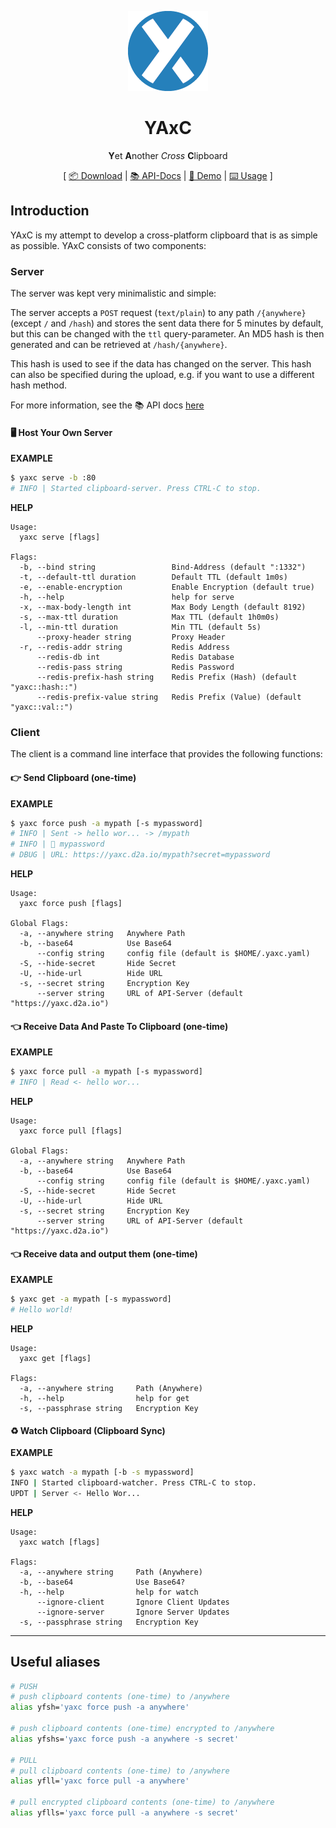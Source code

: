 <!-- Logo -->
<p align="center">
  <img src="./assets/YAxC-Filled@128px.png" alt="yaxc">
</p>

<!-- Header -->
<h1 align="center">YAxC</h1>
<p align="center">
  <strong>Y</strong>et 
  <strong>A</strong>nother 
  <i>Cross</i>
  <strong>C</strong>lipboard
</p>

<!-- Links -->
<p align="center">
  [
  <a href="https://github.com/darmiel/yaxc/releases">📦 Download</a> |
  <a href="https://api.yaxc.d2a.io">📚 API-Docs</a> |
  <a href="https://youtu.be/OVpH70byKRQ" target="_blank">🎥 Demo</a> |
  <a href="#client">⌨️ Usage</a>
  ]
</p>

## Introduction
YAxC is my attempt to develop a cross-platform clipboard that is as simple as possible. YAxC consists of two components:

### Server
The server was kept very minimalistic and simple: 

The server accepts a `POST` request (`text/plain`) to any path `/{anywhere}` (except `/` and `/hash`) and stores the sent data there for 5 minutes by default, but this can be changed with the `ttl` query-parameter. An MD5 hash is then generated and can be retrieved at `/hash/{anywhere}`. 

This hash is used to see if the data has changed on the server. This hash can also be specified during the upload, e.g. if you want to use a different hash method.

For more information, see the 📚 API docs [here](https://api.yaxc.d2a.io)

#### 🖥 Host Your Own Server
**EXAMPLE**
```bash
$ yaxc serve -b :80
# INFO | Started clipboard-server. Press CTRL-C to stop.
```

**HELP**
```
Usage:
  yaxc serve [flags]

Flags:
  -b, --bind string                 Bind-Address (default ":1332")
  -t, --default-ttl duration        Default TTL (default 1m0s)
  -e, --enable-encryption           Enable Encryption (default true)
  -h, --help                        help for serve
  -x, --max-body-length int         Max Body Length (default 8192)
  -s, --max-ttl duration            Max TTL (default 1h0m0s)
  -l, --min-ttl duration            Min TTL (default 5s)
      --proxy-header string         Proxy Header
  -r, --redis-addr string           Redis Address
      --redis-db int                Redis Database
      --redis-pass string           Redis Password
      --redis-prefix-hash string    Redis Prefix (Hash) (default "yaxc::hash::")
      --redis-prefix-value string   Redis Prefix (Value) (default "yaxc::val::")
```

### Client
The client is a command line interface that provides the following functions:

#### 👉 Send Clipboard (one-time)
**EXAMPLE**
```bash
$ yaxc force push -a mypath [-s mypassword]
# INFO | Sent -> hello wor... -> /mypath
# INFO | 🔐 mypassword
# DBUG | URL: https://yaxc.d2a.io/mypath?secret=mypassword
```

**HELP**
```
Usage:
  yaxc force push [flags]
  
Global Flags:
  -a, --anywhere string   Anywhere Path
  -b, --base64            Use Base64
      --config string     config file (default is $HOME/.yaxc.yaml)
  -S, --hide-secret       Hide Secret
  -U, --hide-url          Hide URL
  -s, --secret string     Encryption Key
      --server string     URL of API-Server (default "https://yaxc.d2a.io")
```

#### 👈 Receive Data And Paste To Clipboard (one-time)
**EXAMPLE**
```bash
$ yaxc force pull -a mypath [-s mypassword]
# INFO | Read <- hello wor...
```

**HELP**
```
Usage:
  yaxc force pull [flags]

Global Flags:
  -a, --anywhere string   Anywhere Path
  -b, --base64            Use Base64
      --config string     config file (default is $HOME/.yaxc.yaml)
  -S, --hide-secret       Hide Secret
  -U, --hide-url          Hide URL
  -s, --secret string     Encryption Key
      --server string     URL of API-Server (default "https://yaxc.d2a.io")
```

#### 👈 Receive data and output them (one-time)
**EXAMPLE**
```bash
$ yaxc get -a mypath [-s mypassword]
# Hello world!
```

**HELP**
```
Usage:
  yaxc get [flags]

Flags:
  -a, --anywhere string     Path (Anywhere)
  -h, --help                help for get
  -s, --passphrase string   Encryption Key

```

#### ♻️ Watch Clipboard (Clipboard Sync)
**EXAMPLE**
```bash
$ yaxc watch -a mypath [-b -s mypassword]
INFO | Started clipboard-watcher. Press CTRL-C to stop.
UPDT | Server <- Hello Wor...
```

**HELP**
```
Usage:
  yaxc watch [flags]

Flags:
  -a, --anywhere string     Path (Anywhere)
  -b, --base64              Use Base64?
  -h, --help                help for watch
      --ignore-client       Ignore Client Updates
      --ignore-server       Ignore Server Updates
  -s, --passphrase string   Encryption Key
```

---

## Useful aliases
```bash
# PUSH
# push clipboard contents (one-time) to /anywhere
alias yfsh='yaxc force push -a anywhere'

# push clipboard contents (one-time) encrypted to /anywhere
alias yfshs='yaxc force push -a anywhere -s secret'

# PULL
# pull clipboard contents (one-time) to /anywhere
alias yfll='yaxc force pull -a anywhere'

# pull encrypted clipboard contents (one-time) to /anywhere
alias yflls='yaxc force pull -a anywhere -s secret'
```
